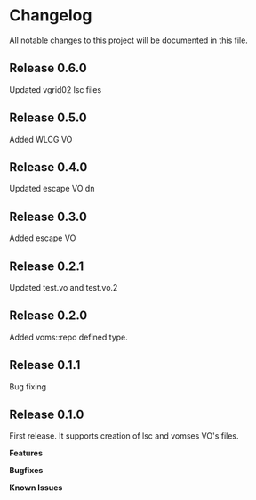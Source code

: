 # Changelog

All notable changes to this project will be documented in this file.

## Release 0.6.0

Updated vgrid02 lsc files

## Release 0.5.0

Added WLCG VO

## Release 0.4.0

Updated escape VO dn

## Release 0.3.0

Added escape VO

## Release 0.2.1

Updated test.vo and test.vo.2

## Release 0.2.0

Added voms::repo defined type.

## Release 0.1.1

Bug fixing

## Release 0.1.0

First release. It supports creation of lsc and vomses VO's files.

**Features**

**Bugfixes**

**Known Issues**
